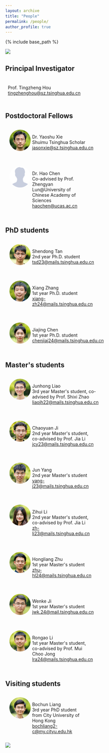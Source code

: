 ```yaml
---
layout: archive
title: "People"
permalink: /people/
author_profile: true
---
```


{% include base_path %}

<style>
    table, th, td {
        border: 0px;
    }
    .res-text {
        text-align: justify;
        clear: both;
    }
    .res {
        float: left;
        width: 15%;
        border-radius: 50%;
    }
    .container {
        display: flex;
        flex-wrap: wrap;
        gap: 20px; /* Space between profiles */
        justify-content: left; /* Center profiles in the container */
        padding: 5px;
    }
    .profile {
        border: 0px;
        padding: 8px;
        width: 45%; /* Adjust width as needed */
    }
    .profile-info {
        display: flex;
        align-items: flex-start; /* Align avatar to the top of text */
    }
    .avatar {
        border-radius: 50%;
        width: 30%;
        margin-right: 5px; /* Space between avatar and text */
    }
    .text-info {
        display: flex;
        flex-direction: column;
        justify-content: center;
    }
    @media only screen and (max-width: 800px) and (orientation:portrait) {
        .res {
            width: 100%;
        }
    }
</style>

<img src="/images/groupphoto4.jpg"/>
 
## Principal Investigator

<div class="profile">
    <div class="profile-info">
        <div class="text-info">
            <p>Prof. Tingzheng Hou <br> <a href="mailto:tingzhenghou@sz.tsinghua.edu.cn">tingzhenghou@sz.tsinghua.edu.cn</a></p>
        </div>
    </div>
</div>

## Postdoctoral Fellows

<div class="container">
    <div class="profile">
        <div class="profile-info">
            <img src="/images/xys.jpg" alt="Dr. Yaoshu Xie" class="avatar">
            <div class="text-info">
                <p>Dr. Yaoshu Xie <br> Shuimu Tsinghua Scholar <br> <a href="mailto:jasonxie@sz.tsinghua.edu.cn">jasonxie@sz.tsinghua.edu.cn</a></p>
            </div>
        </div>
    </div>
    <div class="profile">
        <div class="profile-info">
            <img src="/images/ch.jpg" alt="Dr. Hao Chen" class="avatar">
            <div class="text-info">
                <p>Dr. Hao Chen <br> Co-advised by Prof. Zhengyan Lun@University of Chinese Academy of Sciences <br> <a href="mailto:haochen@ucas.ac.cn">haochen@ucas.ac.cn</a></p>
            </div>
        </div>
    </div>
</div>

## PhD students

<div class="container">
    <div class="profile">
        <div class="profile-info">
            <img src="/images/tsd.jpg" alt="Shendong Tan" class="avatar">
            <div class="text-info">
                <p>Shendong Tan <br> 2nd year Ph.D. student <br> <a href="mailto:tsd23@mails.tsinghua.edu.cn">tsd23@mails.tsinghua.edu.cn</a></p>
            </div>
        </div>
    </div>
    <div class="profile">
        <div class="profile-info">
            <img src="/images/zx.jpg" alt="Xiang Zhang" class="avatar">
            <div class="text-info">
                <p>Xiang Zhang <br> 1st year Ph.D. student <br> <a href="mailto:xiang-zh24@mails.tsinghua.edu.cn">xiang-zh24@mails.tsinghua.edu.cn</a></p>
            </div>
        </div>
    </div>
    <div class="profile">
        <div class="profile-info">
            <img src="/images/cjj.jpg" alt="Jiajiang Chen" class="avatar">
            <div class="text-info">
                <p>Jiajing Chen <br> 1st year Ph.D. student <br> <a href="mailto:chenjiaj24@mails.tsinghua.edu.cn">chenjiaj24@mails.tsinghua.edu.cn</a></p>
            </div>
        </div>
    </div>
</div>

## Master's students

<div class="container">
    <div class="profile">
        <div class="profile-info">
            <img src="/images/ljh.jpg" alt="Junhong Liao" class="avatar">
            <div class="text-info">
                <p>Junhong Liao <br> 3rd year Master's student, co-advised by Prof. Shixi Zhao <br> <a href="mailto:liaojh22@mails.tsinghua.edu.cn">liaojh22@mails.tsinghua.edu.cn</a></p>
            </div>
        </div>
    </div>
    <div class="profile">
        <div class="profile-info">
            <img src="/images/jcy.jpg" alt="Chaoyuan Ji" class="avatar">
            <div class="text-info">
                <p>Chaoyuan Ji<br> 2nd year Master's student, co-advised by Prof. Jia Li <br> <a href="mailto:jcy23@mails.tsinghua.edu.cn">jcy23@mails.tsinghua.edu.cn</a></p>
            </div>
        </div>
    </div>
    <div class="profile">
        <div class="profile-info">
            <img src="/images/yj.jpg" alt="Jun Yang" class="avatar">
            <div class="text-info">
                <p>Jun Yang<br> 2nd year Master's student <br> <a href="mailto:yang-j23@mails.tsinghua.edu.cn">yang-j23@mails.tsinghua.edu.cn</a></p>
            </div>
        </div>
    </div>
    <div class="profile">
        <div class="profile-info">
            <img src="/images/lzh.jpg" alt="Zihui Li" class="avatar">
            <div class="text-info">
                <p>Zihui Li <br> 2nd year Master's student, co-advised by Prof. Jia Li <br> <a href="zh-li23@mails.tsinghua.edu.cn">zh-li23@mails.tsinghua.edu.cn</a></p>
            </div>
        </div>
    </div>
    <div class="profile">
        <div class="profile-info">
            <img src="/images/zhl.jpg" alt="Hongliang Zhu" class="avatar">
            <div class="text-info">
                <p>Hongliang Zhu <br> 1st year Master's student <br> <a href="mailto:zhu-hl24@mails.tsinghua.edu.cn">zhu-hl24@mails.tsinghua.edu.cn</a></p>
            </div>
        </div>
    </div>
    <div class="profile">
        <div class="profile-info">
            <img src="/images/jwk.jpg" alt="Wenke Ji" class="avatar">
            <div class="text-info">
                <p>Wenke Ji <br> 1st year Master's student <br> <a href="mailto:jwk.24@mail.tsinghua.edu.cn">jwk.24@mail.tsinghua.edu.cn</a></p>
            </div>
        </div>
    </div>
    <div class="profile">
        <div class="profile-info">
            <img src="/images/lra.jpg" alt="Rongao Li" class="avatar">
            <div class="text-info">
                <p>Rongao Li <br> 1st year Master's student, co-advised by Prof. Mui Choo Jong <br> <a href="mailto:lra24@mails.tsinghua.edu.cn">lra24@mails.tsinghua.edu.cn</a></p>
            </div>
        </div>
    </div>
</div>

## Visiting students

<div class="container">
    <div class="profile">
        <div class="profile-info">
            <img src="/images/lbc.jpg" alt="Bochun Liang" class="avatar">
            <div class="text-info">
                <p>Bochun Liang <br> 3rd year PhD student from City University of Hong Kong <br> <a href="mailto:bochliang2-c@my.cityu.edu.hk">bochliang2-c@my.cityu.edu.hk</a></p>
            </div>
        </div>
    </div>
</div>

<img src="/images/groupphoto5.jpg"/>

<script src="/assets/js/vanilla-back-to-top.min.js"></script>
<script>addBackToTop({
  diameter: 56,
  backgroundColor: '#ddd',
  textColor: '#003262'
})</script>
